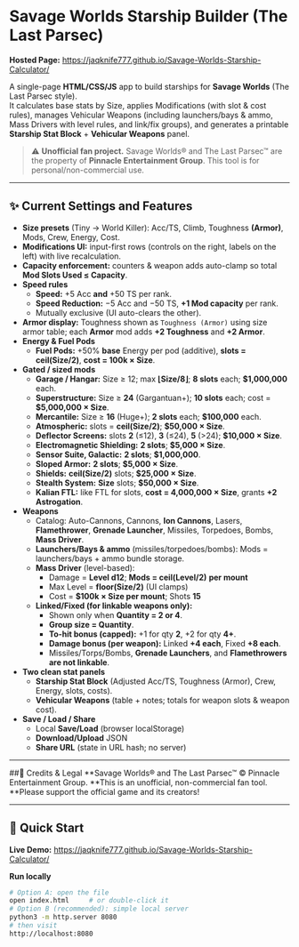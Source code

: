 # Savage Worlds Starship Builder (The Last Parsec)

**Hosted Page:** https://jaqknife777.github.io/Savage-Worlds-Starship-Calculator/

A single-page **HTML/CSS/JS** app to build starships for **Savage Worlds** (The Last Parsec style).  
It calculates base stats by Size, applies Modifications (with slot & cost rules), manages Vehicular Weapons (including launchers/bays & ammo, Mass Drivers with level rules, and link/fix groups), and generates a printable **Starship Stat Block** + **Vehicular Weapons** panel.

> ⚠️ **Unofficial fan project.** Savage Worlds® and The Last Parsec™ are the property of **Pinnacle Entertainment Group**. This tool is for personal/non-commercial use.

---

## ✨ Current Settings and Features

- **Size presets** (Tiny → World Killer): Acc/TS, Climb, Toughness **(Armor)**, Mods, Crew, Energy, Cost.
- **Modifications UI:** input-first rows (controls on the right, labels on the left) with live recalculation.
- **Capacity enforcement:** counters & weapon adds auto-clamp so total **Mod Slots Used ≤ Capacity**.
- **Speed rules**
  - **Speed:** +5 Acc **and** +50 TS per rank.
  - **Speed Reduction:** −5 Acc and −50 TS, **+1 Mod capacity** per rank.
  - Mutually exclusive (UI auto-clears the other).
- **Armor display:** Toughness shown as `Toughness (Armor)` using size armor table; each **Armor** mod adds **+2 Toughness** and **+2 Armor**.
- **Energy & Fuel Pods**
  - **Fuel Pods:** +50% **base** Energy per pod (additive), **slots = ceil(Size/2)**, **cost = 100k × Size**.
- **Gated / sized mods**
  - **Garage / Hangar:** Size ≥ 12; max **⌊Size/8⌋**; **8 slots** each; **$1,000,000** each.
  - **Superstructure:** Size ≥ **24** (Gargantuan+); **10 slots** each; cost = **$5,000,000 × Size**.
  - **Mercantile:** Size ≥ **16** (Huge+); **2 slots** each; **$100,000** each.
  - **Atmospheric:** slots = **ceil(Size/2)**; **$50,000 × Size**.
  - **Deflector Screens:** slots **2** (≤12), **3** (≤24), **5** (>24); **$10,000 × Size**.
  - **Electromagnetic Shielding:** **2 slots**; **$5,000 × Size**.
  - **Sensor Suite, Galactic:** **2 slots**; **$1,000,000**.
  - **Sloped Armor:** **2 slots**; **$5,000 × Size**.
  - **Shields:** **ceil(Size/2)** slots; **$25,000 × Size**.
  - **Stealth System:** **Size** slots; **$50,000 × Size**.
  - **Kalian FTL:** like FTL for slots, **cost = 4,000,000 × Size**, grants **+2 Astrogation**.
- **Weapons**
  - Catalog: Auto-Cannons, Cannons, **Ion Cannons**, Lasers, **Flamethrower**, **Grenade Launcher**, Missiles, Torpedoes, Bombs, **Mass Driver**.
  - **Launchers/Bays & ammo** (missiles/torpedoes/bombs): Mods = launchers/bays + ammo bundle storage.
  - **Mass Driver** (level-based):  
    - Damage = **Level d12**; **Mods = ceil(Level/2)** **per mount**  
    - Max Level = **floor(Size/2)** (UI clamps)  
    - Cost = **$100k × Size per mount**; Shots **15**
  - **Linked/Fixed (for linkable weapons only):**  
    - Shown only when **Quantity = 2 or 4**.  
    - **Group size = Quantity**.  
    - **To-hit bonus (capped):** +1 for qty **2**, +2 for qty **4+**.  
    - **Damage bonus (per weapon):** Linked **+4 each**, Fixed **+8 each**.  
    - Missiles/Torps/Bombs, **Grenade Launchers**, and **Flamethrowers** **are not linkable**.
- **Two clean stat panels**
  - **Starship Stat Block** (Adjusted Acc/TS, Toughness (Armor), Crew, Energy, slots, costs).
  - **Vehicular Weapons** (table + notes; totals for weapon slots & weapon cost).
- **Save / Load / Share**
  - Local **Save/Load** (browser localStorage)
  - **Download/Upload** JSON
  - **Share URL** (state in URL hash; no server)

---

##📜 Credits & Legal
**Savage Worlds® and The Last Parsec™ © Pinnacle Entertainment Group.
**This is an unofficial, non-commercial fan tool.
**Please support the official game and its creators!

---

## 🚀 Quick Start

**Live Demo:** https://jaqknife777.github.io/Savage-Worlds-Starship-Calculator/

**Run locally**
```bash
# Option A: open the file
open index.html     # or double-click it
# Option B (recommended): simple local server
python3 -m http.server 8080
# then visit
http://localhost:8080

